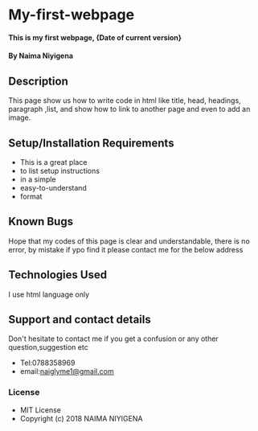 # My-first-webpage
#### This is my first webpage, {Date of current version}
#### By **Naima Niyigena**
## Description
This page show us how to write code in html like title, head, headings, paragraph ,list, and show how to link to another page and even to add an image. 
## Setup/Installation Requirements
* This is a great place
* to list setup instructions
* in a simple
* easy-to-understand
* format
## Known Bugs
Hope that my codes of this page is clear and understandable,
there is no error, by mistake if ypo find it please contact me for the below address
## Technologies Used
I use html language only
## Support and contact details
Don't hesitate to contact me if you get a confusion or any other question,suggestion etc
* Tel:0788358969
* email:naiglyme1@gmail.com
### License
* MIT License
* Copyright (c) 2018 NAIMA NIYIGENA